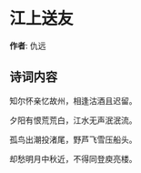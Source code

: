 # 江上送友

**作者**: 仇远

## 诗词内容

知尔怀亲忆故州，相逢沽酒且迟留。

夕阳有恨荒荒白，江水无声泯泯流。

孤鸟出潮投渚尾，野芦飞雪压船头。

却愁明月中秋近，不得同登庾亮楼。

